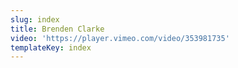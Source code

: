 ```yaml
---
slug: index
title: Brenden Clarke
video: 'https://player.vimeo.com/video/353981735'
templateKey: index
---
```


